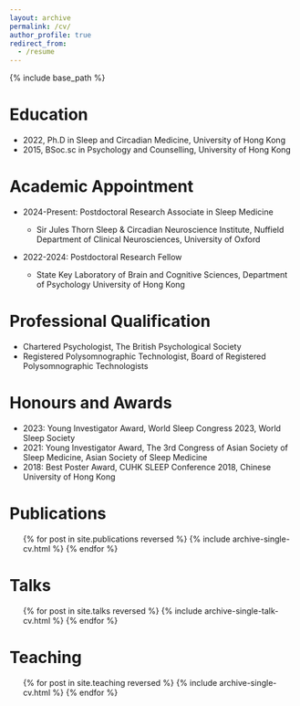 ```yaml
---
layout: archive
permalink: /cv/
author_profile: true
redirect_from:
  - /resume
---
```


{% include base_path %}

Education
======
* 2022, Ph.D in Sleep and Circadian Medicine, University of Hong Kong
* 2015, BSoc.sc in Psychology and Counselling, University of Hong Kong

Academic Appointment
======
* 2024-Present: Postdoctoral Research Associate in Sleep Medicine
  * Sir Jules Thorn Sleep & Circadian Neuroscience Institute, 
  Nuffield Department of Clinical Neurosciences,
  University of Oxford

* 2022-2024: Postdoctoral Research Fellow
  * State Key Laboratory of Brain and Cognitive Sciences,
  Department of Psychology
  University of Hong Kong

Professional Qualification
======
* Chartered Psychologist, The British Psychological Society
* Registered Polysomnographic Technologist, Board of Registered Polysomnographic Technologists

Honours and Awards
======
* 2023: Young Investigator Award, World Sleep Congress 2023, World Sleep Society
* 2021: Young Investigator Award, The 3rd Congress of Asian Society of Sleep Medicine, Asian Society of Sleep Medicine
* 2018: Best Poster Award, CUHK SLEEP Conference 2018, Chinese University of Hong Kong

Publications
======
  <ul>{% for post in site.publications reversed %}
    {% include archive-single-cv.html %}
  {% endfor %}</ul>
  
Talks
======
  <ul>{% for post in site.talks reversed %}
    {% include archive-single-talk-cv.html  %}
  {% endfor %}</ul>
  
Teaching
======
  <ul>{% for post in site.teaching reversed %}
    {% include archive-single-cv.html %}
  {% endfor %}</ul>